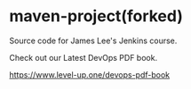 # maven-project(forked)
Source code for James Lee's Jenkins course.

Check out our Latest DevOps PDF book.

https://www.level-up.one/devops-pdf-book
